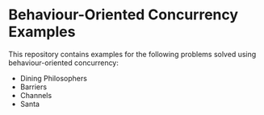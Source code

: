 # Behaviour-Oriented Concurrency Examples
This repository contains examples for the following problems solved using behaviour-oriented concurrency:
* Dining Philosophers
* Barriers
* Channels
* Santa